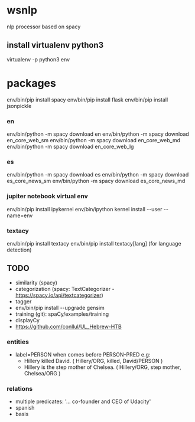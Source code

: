 # wsnlp
nlp processor based on spacy

## install virtualenv python3
virtualenv -p python3 env

# packages
env/bin/pip install spacy
env/bin/pip install flask
env/bin/pip install jsonpickle

### en
env/bin/python -m spacy download en
env/bin/python -m spacy download en_core_web_sm
env/bin/python -m spacy download en_core_web_md
env/bin/python -m spacy download en_core_web_lg

### es
env/bin/python -m spacy download es
env/bin/python -m spacy download es_core_news_sm
env/bin/python -m spacy download es_core_news_md

### jupiter notebook virtual env
env/bin/pip install ipykernel
env/bin/ipython kernel install --user --name=env

### textacy
env/bin/pip install textacy
env/bin/pip install textacy[lang] (for language detection)

## TODO
- similarity (spacy)
- categorization (spacy: TextCategorizer - https://spacy.io/api/textcategorizer)
- tagger
- env/bin/pip install --upgrade gensim
- training (git): spaCy/examples/training
- displayCy
- https://github.com/conllul/UL_Hebrew-HTB

### entities
- label=PERSON when comes before PERSON-PRED
  e.g: 
  - Hillery killed David.
    ( Hillery/ORG, killed, David/PERSON )
  - Hillery is the step mother of Chelsea.
    ( Hillery/ORG, step mother, Chelsea/ORG )

### relations
- multiple predicates: '... co-founder and CEO of Udacity'
- spanish
- basis